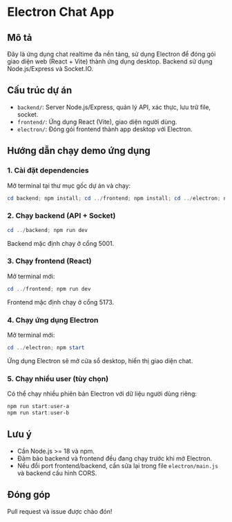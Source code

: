 # Electron Chat App

## Mô tả
Đây là ứng dụng chat realtime đa nền tảng, sử dụng Electron để đóng gói giao diện web (React + Vite) thành ứng dụng desktop. Backend sử dụng Node.js/Express và Socket.IO.

## Cấu trúc dự án
- `backend/`: Server Node.js/Express, quản lý API, xác thực, lưu trữ file, socket.
- `frontend/`: Ứng dụng React (Vite), giao diện người dùng.
- `electron/`: Đóng gói frontend thành app desktop với Electron.

## Hướng dẫn chạy demo ứng dụng

### 1. Cài đặt dependencies
Mở terminal tại thư mục gốc dự án và chạy:

```powershell
cd backend; npm install; cd ../frontend; npm install; cd ../electron; npm install
```

### 2. Chạy backend (API + Socket)
```powershell
cd ../backend; npm run dev
```
Backend mặc định chạy ở cổng 5001.

### 3. Chạy frontend (React)
Mở terminal mới:
```powershell
cd ../frontend; npm run dev
```
Frontend mặc định chạy ở cổng 5173.

### 4. Chạy ứng dụng Electron
Mở terminal mới:
```powershell
cd ../electron; npm start
```

Ứng dụng Electron sẽ mở cửa sổ desktop, hiển thị giao diện chat.

### 5. Chạy nhiều user (tùy chọn)
Có thể chạy nhiều phiên bản Electron với dữ liệu người dùng riêng:
```powershell
npm run start:user-a
npm run start:user-b
```

## Lưu ý
- Cần Node.js >= 18 và npm.
- Đảm bảo backend và frontend đều đang chạy trước khi mở Electron.
- Nếu đổi port frontend/backend, cần sửa lại trong file `electron/main.js` và backend cấu hình CORS.

## Đóng góp
Pull request và issue được chào đón!
